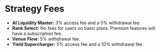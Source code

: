 # Strategy Fees

* **AI Liquidity Master:** 3% access fee and a 5% withdrawal fee.
* **Rank Select:** No fees for users on basic plans. Premium features will have a subscription fee.
* **Venue Flow:** 5% withdrawal fee.
* **Yield Supercharger:** 5% access fee and a 10% withdrawal fee.
